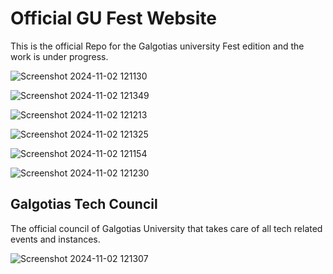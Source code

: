# Official GU Fest Website

This is the official Repo for the Galgotias university Fest edition and the work is under progress.

![Screenshot 2024-11-02 121130](https://github.com/user-attachments/assets/e1615487-299c-420a-886b-f747395c25a9)

![Screenshot 2024-11-02 121349](https://github.com/user-attachments/assets/147ae714-f515-4e99-853f-34ffc69748f7)

![Screenshot 2024-11-02 121213](https://github.com/user-attachments/assets/f74a6857-3ea5-4a6e-bfbf-71cd17fefcba)

![Screenshot 2024-11-02 121325](https://github.com/user-attachments/assets/2cae44c6-0d65-4181-9a09-1f7b4e531154)

![Screenshot 2024-11-02 121154](https://github.com/user-attachments/assets/7185afe0-d1fd-4386-b7db-db390b88eb24)

![Screenshot 2024-11-02 121230](https://github.com/user-attachments/assets/f3962e15-a64b-497a-97a5-18615dde9695)


## Galgotias Tech Council
The official council of Galgotias University that takes care of all tech related events and instances.

![Screenshot 2024-11-02 121307](https://github.com/user-attachments/assets/591bffc2-3a89-40cc-a3e2-de13a60acd53)
